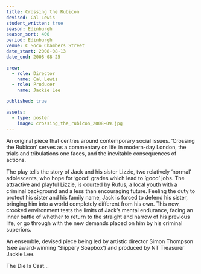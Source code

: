 ```yaml
---
title: Crossing the Rubicon
devised: Cal Lewis
student_written: true
season: Edinburgh
season_sort: 400
period: Edinburgh
venue: C Soco Chambers Street
date_start: 2008-08-13
date_end: 2008-08-25

crew:
  - role: Director
    name: Cal Lewis
  - role: Producer
    name: Jackie Lee

published: true

assets:
  - type: poster
    image: crossing_the_rubicon_2008-09.jpg
---
```


An original piece that centres around contemporary social issues. ‘Crossing the Rubicon’ serves as a commentary on life in modern-day London, the trials and tribulations one faces, and the inevitable consequences of actions.

The play tells the story of Jack and his sister Lizzie, two relatively ‘normal’ adolescents, who hope for ‘good’ grades which lead to ‘good’ jobs. The attractive and playful Lizzie, is courted by Rufus, a local youth with a criminal background and a less than encouraging future. Feeling the duty to protect his sister and his family name, Jack is forced to defend his sister, bringing him into a world completely different from his own. This new, crooked environment tests the limits of Jack’s mental endurance, facing an inner battle of whether to return to the straight and narrow of his previous life, or go through with the new demands placed on him by his criminal superiors.

An ensemble, devised piece being led by artistic director Simon Thompson (see award-winning ‘Slippery Soapbox’) and produced by NT Treasurer Jackie Lee.

The Die Is Cast...
